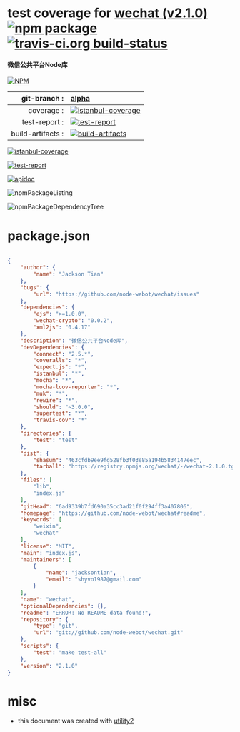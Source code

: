 # test coverage for  [wechat (v2.1.0)](https://github.com/node-webot/wechat#readme)  [![npm package](https://img.shields.io/npm/v/npmtest-wechat.svg?style=flat-square)](https://www.npmjs.org/package/npmtest-wechat) [![travis-ci.org build-status](https://api.travis-ci.org/npmtest/node-npmtest-wechat.svg)](https://travis-ci.org/npmtest/node-npmtest-wechat)
#### 微信公共平台Node库

[![NPM](https://nodei.co/npm/wechat.png?downloads=true)](https://www.npmjs.com/package/wechat)

| git-branch : | [alpha](https://github.com/npmtest/node-npmtest-wechat/tree/alpha)|
|--:|:--|
| coverage : | [![istanbul-coverage](https://npmtest.github.io/node-npmtest-wechat/build/coverage.badge.svg)](https://npmtest.github.io/node-npmtest-wechat/build/coverage.html/index.html)|
| test-report : | [![test-report](https://npmtest.github.io/node-npmtest-wechat/build/test-report.badge.svg)](https://npmtest.github.io/node-npmtest-wechat/build/test-report.html)|
| build-artifacts : | [![build-artifacts](https://npmtest.github.io/node-npmtest-wechat/glyphicons_144_folder_open.png)](https://github.com/npmtest/node-npmtest-wechat/tree/gh-pages/build)|

[![istanbul-coverage](https://npmtest.github.io/node-npmtest-wechat/build/screenCapture.buildCustomOrg.browser.coverage.html.png)](https://npmtest.github.io/node-npmtest-wechat/build/coverage.html/index.html)

[![test-report](https://npmtest.github.io/node-npmtest-wechat/build/screenCapture.buildCustomOrg.browser.%252Fhome%252Ftravis%252Fbuild%252Fnpmtest%252Fnode-npmtest-wechat%252Ftmp%252Fbuild%252Ftest-report.html.png)](https://npmtest.github.io/node-npmtest-wechat/build/test-report.html)

[![apidoc](https://npmdoc.github.io/node-npmdoc-wechat/build/screenCapture.buildApidoc.browser.%252Fhome%252Ftravis%252Fbuild%252Fnpmdoc%252Fnode-npmdoc-wechat%252Ftmp%252Fbuild%252Fapidoc.html.png)](https://npmdoc.github.io/node-npmdoc-wechat/build/apidoc.html)

![npmPackageListing](https://npmtest.github.io/node-npmtest-wechat/build/screenCapture.npmPackageListing.svg)

![npmPackageDependencyTree](https://npmtest.github.io/node-npmtest-wechat/build/screenCapture.npmPackageDependencyTree.svg)



# package.json

```json

{
    "author": {
        "name": "Jackson Tian"
    },
    "bugs": {
        "url": "https://github.com/node-webot/wechat/issues"
    },
    "dependencies": {
        "ejs": ">=1.0.0",
        "wechat-crypto": "0.0.2",
        "xml2js": "0.4.17"
    },
    "description": "微信公共平台Node库",
    "devDependencies": {
        "connect": "2.5.*",
        "coveralls": "*",
        "expect.js": "*",
        "istanbul": "*",
        "mocha": "*",
        "mocha-lcov-reporter": "*",
        "muk": "*",
        "rewire": "*",
        "should": "~3.0.0",
        "supertest": "*",
        "travis-cov": "*"
    },
    "directories": {
        "test": "test"
    },
    "dist": {
        "shasum": "463cfdb9ee9fd528fb3f03e85a194b5834147eec",
        "tarball": "https://registry.npmjs.org/wechat/-/wechat-2.1.0.tgz"
    },
    "files": [
        "lib",
        "index.js"
    ],
    "gitHead": "6ad9339b7fd690a35cc3ad21f0f294ff3a407806",
    "homepage": "https://github.com/node-webot/wechat#readme",
    "keywords": [
        "weixin",
        "wechat"
    ],
    "license": "MIT",
    "main": "index.js",
    "maintainers": [
        {
            "name": "jacksontian",
            "email": "shyvo1987@gmail.com"
        }
    ],
    "name": "wechat",
    "optionalDependencies": {},
    "readme": "ERROR: No README data found!",
    "repository": {
        "type": "git",
        "url": "git://github.com/node-webot/wechat.git"
    },
    "scripts": {
        "test": "make test-all"
    },
    "version": "2.1.0"
}
```



# misc
- this document was created with [utility2](https://github.com/kaizhu256/node-utility2)
